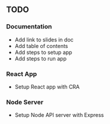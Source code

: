 ## TODO

### Documentation
- Add link to slides in doc
- Add table of contents
- Add steps to setup app
- Add steps to run app

### React App
- Setup React app with CRA

### Node Server
- Setup Node API server with Express